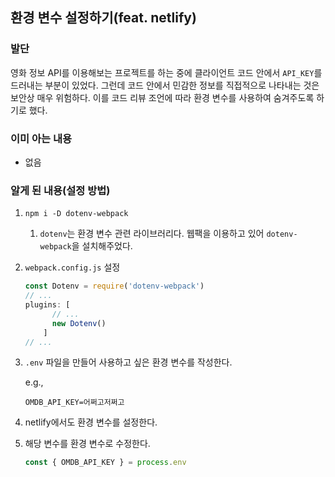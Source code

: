 ## 환경 변수 설정하기(feat. netlify)

### 발단

영화 정보 API를 이용해보는 프로젝트를 하는 중에 클라이언트 코드 안에서 `API_KEY`를 드러내는 부분이 있었다. 그런데 코드 안에서 민감한 정보를 직접적으로 나타내는 것은 보안상 매우 위험하다. 이를 코드 리뷰 조언에 따라 환경 변수를 사용하여 숨겨주도록 하기로 했다. 

### 이미 아는 내용

- 없음

### 알게 된 내용(설정 방법)

1. `npm i -D dotenv-webpack`
    1. `dotenv`는 환경 변수 관련 라이브러리다. 웹팩을 이용하고 있어 `dotenv-webpack`을 설치해주었다.
2. `webpack.config.js` 설정
    
    ```jsx
    const Dotenv = require('dotenv-webpack')
    // ...
    plugins: [
          // ...
          new Dotenv()
        ]
    // ...
    ```
    
3. `.env` 파일을 만들어 사용하고 싶은 환경 변수를 작성한다.
    
    e.g.,
    
    ```
    OMDB_API_KEY=어쩌고저쩌고
    ```
    
4. netlify에서도 환경 변수를 설정한다.
5. 해당 변수를 환경 변수로 수정한다.
    
    ```jsx
    const { OMDB_API_KEY } = process.env
    ```